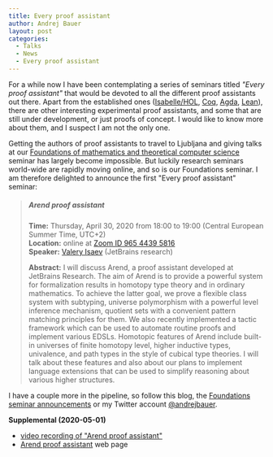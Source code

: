 ```yaml
---
title: Every proof assistant
author: Andrej Bauer
layout: post
categories:
  - Talks
  - News
  - Every proof assistant
---
```


For a while now I have been contemplating a series of seminars titled *"Every
proof assistant"* that would be devoted to all the different proof assistants
out there. Apart from the established ones
([Isabelle/HOL](https://isabelle.in.tum.de), [Coq](https://coq.inria.fr),
[Agda](https://wiki.portal.chalmers.se/agda/pmwiki.php),
[Lean](https://leanprover.github.io)), there are other interesting experimental
proof assistants, and some that are still under development, or just proofs of
concept. I would like to know more about them, and I suspect I am not the only
one.

<!--more-->

Getting the authors of proof assistants to travel to Ljubljana and giving talks
at our [Foundations of mathematics and theoretical computer
science](https://www.fmf.uni-lj.si/si/obvestila/agregator/seminar-temelji/)
seminar has largely become impossible. But luckily research seminars world-wide
are rapidly moving online, and so is our Foundations seminar. I am therefore
delighted to announce the first "Every proof assistant" seminar:

> ##### Arend proof assistant
> **Time:** Thursday, April 30, 2020 from 18:00 to 19:00 (Central European Summer Time, UTC+2)  
> **Location:** online at [Zoom ID 965 4439 5816](https://zoom.us/j/96544395816)  
> **Speaker:** [Valery Isaev](https://research.jetbrains.org/researchers/valis) (JetBrains research)
>
> **Abstract:** I will discuss Arend, a proof assistant developed at JetBrains
> Research. The aim of Arend is to provide a powerful system for formalization
> results in homotopy type theory and in ordinary mathematics. To achieve the
> latter goal, we prove a flexible class system with subtyping, universe
> polymorphism with a powerful level inference mechanism, quotient sets with a
> convenient pattern matching principles for them. We also recently implemented
> a tactic framework which can be used to automate routine proofs and implement
> various EDSLs. Homotopic features of Arend include built-in universes of
> finite homotopy level, higher inductive types, univalence, and path types in
> the style of cubical type theories. I will talk about these features and also
> about our plans to implement language extensions that can be used to simplify
> reasoning about various higher structures.

I have a couple more in the pipeline, so follow this blog, the [Foundations seminar announcements](https://www.fmf.uni-lj.si/si/obvestila/agregator/seminar-temelji/) or my Twitter account [@andrejbauer](https://twitter.com/andrejbauer).

**Supplemental (2020-05-01)**

* [video recording of "Arend proof assistant"](https://vimeo.com/413726748)
* [Arend proof assistant](https://arend-lang.github.io) web page
